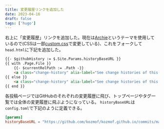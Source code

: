 ```yaml
---
title: 変更履歴リンクを追加した
date: 2023-04-16
draft: false
tags: ['hugo']
---
```


右上に「変更履歴」リンクを追加した。現在は[Archie](https://github.com/athul/archie)というテーマを使用しているので(CSSは一部[custom.css](https://github.com/kozmof/kozmof.github.io/blob/main/assets/css/custom.css)で変更している)、これをフォークして`head.html`に下記を追加した。
```html
{{- $githubHistory := $.Site.Params.historyBaseURL }}
{{ with .Page.File }}
    {{- $currentRelPath := .Path -}}
    <a class="change-history" alia-label="See change histories of this page" href="{{ print $githubHistory $currentRelPath }}">変更履歴</a>
{{ else }}
    <a class="change-history" alia-label="See change histories of this page" href="{{ print $githubHistory }}">変更履歴</a>
{{ end }}
```
各投稿ページではGitHubのそれぞれの変更履歴に飛び、トップページやタグ一覧では全体の変更履歴に飛ぶようになっている。
`historyBaseURL`は`config.toml`で下記のように定義できる。
```toml
[params]
historyBaseURL = "https://github.com/kozmof/kozmof.github.io/commits/main/content/"
```
